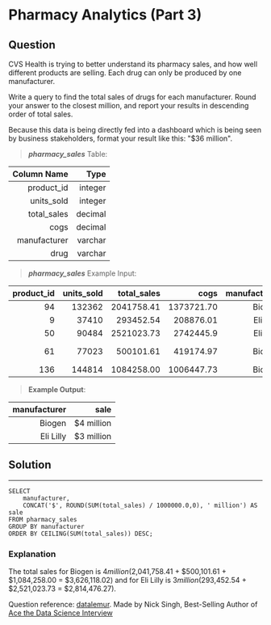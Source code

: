# Pharmacy Analytics (Part 3)
## **Question**

CVS Health is trying to better understand its pharmacy sales, and how well different products are selling. Each drug can only be produced by one manufacturer.

Write a query to find the total sales of drugs for each manufacturer. Round your answer to the closest million, and report your results in descending order of total sales.

Because this data is being directly fed into a dashboard which is being seen by business stakeholders, format your result like this: "$36 million".

>***pharmacy_sales***  Table:

Column Name|Type|
---:|---:|
product_id|	integer
units_sold|	integer
total_sales|	decimal
cogs|	decimal
manufacturer|	varchar
drug|	varchar



>***pharmacy_sales*** Example Input:

product_id|	units_sold|	total_sales|	cogs|	manufacturer|	drug
---:|---:|---:|---:|---:|---:|
94|	132362|	2041758.41|	1373721.70|	Biogen|	UP and UP
9|	37410|	293452.54|	208876.01|	Eli Lilly|	Zyprexa
50|	90484|	2521023.73|	2742445.9|	Eli Lilly|	Dermasorb
61|	77023|	500101.61|	419174.97|	Biogen|	Varicose Relief
136|	144814|	1084258.00|	1006447.73|	Biogen|	Burkhart


>**Example Output**:

manufacturer|	sale
---:|---:|
Biogen|	$4 million
Eli Lilly|	$3 million

## Solution
---
    SELECT 
        manufacturer, 
        CONCAT('$', ROUND(SUM(total_sales) / 1000000.0,0), ' million') AS sale 
    FROM pharmacy_sales
    GROUP BY manufacturer
    ORDER BY CEILING(SUM(total_sales)) DESC;

    
### **Explanation**

The total sales for Biogen is $4 million ($2,041,758.41 + $500,101.61 + $1,084,258.00 = $3,626,118.02) and for Eli Lilly is $3 million ($293,452.54 + $2,521,023.73 = $2,814,476.27).

Question reference: [datalemur](https://datalemur.com/).
                    Made by Nick Singh, Best-Selling Author of [Ace the Data Science Interview](https://www.amazon.com/dp/0578973839?&linkCode=sl1&tag=datalemur-20&linkId=be42c7443fa05a3c9d783fee4e6f4762&language=en_US&ref_=as_li_ss_tl)
